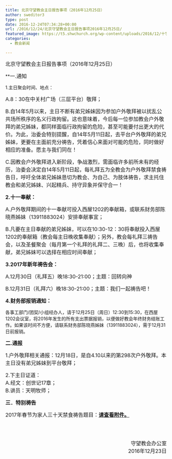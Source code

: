 ```yaml
---
title: 北京守望教会主日报告事项（2016年12月25日）
author: sweditor3
type: post
date: 2016-12-24T07:34:28+00:00
url: /2016/12/24/北京守望教会主日报告事项2016年12月25日/
featured_image: https://t5.shwchurch.org/wp-content/uploads/2016/12/十字架图片1-400x288.jpg
categories:
  - 教会新闻

---
```

<span style="font-size: 12pt;">北京守望教会</span><span style="font-size: 12pt;">主日报告事项（2016年12月25日）<br /> </span><!--more-->

**<span style="font-size: 12pt;">一.通知</p> 

<p>
  1.主日聚会时间、地点：</span></strong>
</p>

<p>
  <span style="font-size: 12pt;">A.8：30在中关村广场（三层平台）敬拜；</span>
</p>

<p>
  <span style="font-size: 12pt;">B.自14年5月以来，主日不断有弟兄姊妹因为参加户外敬拜被以扰乱公共场所秩序的名义行政拘留。这也意味着，今后每一位参加教会户外敬拜的弟兄姊妹，都同样面临行政拘留的危险，甚至可能要付出更大的代价。为此，治委会特别提醒，自14年5月11日起，去平台户外敬拜的弟兄姊妹，更要在主面前充分祷告，凭着信心来面对可能的危险，同时做好相应的准备。愿主与我们同在！</span>
</p>

<p>
  <span style="font-size: 12pt;">C.因教会户外敬拜进入新阶段，争战激烈，需面临许多前所未有的经历，治委会决定自14年5月11日起，每礼拜五为全教会为户外敬拜禁食祷告日，呼吁全体弟兄姊妹恳切为教会、为自己、为肢体祷告，求主托住教会和弟兄姊妹、兴起精兵、持守异象并保守合一！</span>
</p>

<p>
  <strong><span style="font-size: 12pt;">2.十一奉献：</span></strong>
</p>

<p>
  <span style="font-size: 12pt;">A.户外敬拜期间的十一奉献可投入西屋1202的奉献箱，或联系财务部陈晓燕姊妹（13911883024）安排奉献事宜；</span>
</p>

<p>
  <span style="font-size: 12pt;">B.凡要在主日奉献的弟兄姊妹，可以在10:30-12：30将奉献投入西屋1202的奉献箱（教会每主日晚收集奉献）；另外，教会每礼拜三祷告会，以及圣餐聚会（每月第一个礼拜的礼拜二、三晚）后，也将收集奉献，弟兄姊妹可以选择在相应时间奉献；</span>
</p>

<p>
  <strong><span style="font-size: 12pt;">3.2017年新年祷告会：</span></strong>
</p>

<p>
  <span style="font-size: 12pt;">A.12月30日（礼拜五）晚18:30-21:00；主题：回转向神</span>
</p>

<p>
  <span style="font-size: 12pt;">B.12月31日（礼拜六）晚18:30-21:00；主题：我们一起祷告吧！</span>
</p>

<p>
  <span style="font-size: 12pt;"><strong>4.财务部报销通知：</p> 
  
  <p>
    </strong>各事工部门/团契/小组经办人，请于12月25日（周日）12:30到15:30，在西屋1202会议室，将2016年发生的所有支出票据报销，以便做好教会年终财务结账工作。如果该时间不方便，请联系财务部陈晓燕姊妹（13911883024），需于12月31日前报销。</span>
  </p>
  
  <p>
    <strong><span style="font-size: 12pt;">二.通报</span></strong>
  </p>
  
  <p>
    <span style="font-size: 12pt;">1.户外敬拜相关通报：12月18日，是自4.10以来的第298次户外敬拜。本主日没有弟兄姊妹到平台敬拜；</span>
  </p>
  
  <p>
    <span style="font-size: 12pt;">2.下主日证道：</span><br /> <span style="font-size: 12pt;">A.经文：创世记17章；</span><br /> <span style="font-size: 12pt;">B.讲员：天明牧师；</span>
  </p>
  
  <p>
    <span style="font-size: 12pt;"><strong>三．特别祷告</strong> </span>
  </p>
  
  <p>
    <span style="font-size: 12pt;">2017年春节为家人三十天禁食祷告题目：<strong><a href="/2016/12/24/2017年春节为家人三十天禁食祷告题目/">请查看附件。</a></strong></span>
  </p>
  
  <p>
    &nbsp;
  </p>
  
  <p style="text-align: right;">
    <span style="font-size: 12pt;"><br /> 守望教会办公室</span><br /> <span style="font-size: 12pt;">2016年12月23日</span>
  </p>